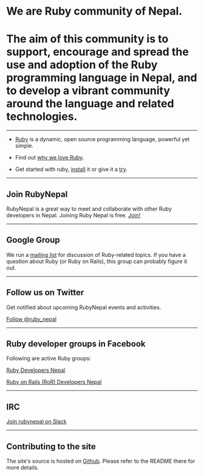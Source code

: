 # We are Ruby community of Nepal.

# The aim of this community is to support, encourage and spread the use and adoption of the Ruby programming language in Nepal, and to develop a vibrant community around the language and related technologies.

---

- [Ruby](http://ruby-lang.org/) is a dynamic, open source programming language, powerful yet simple.

- Find out [why we love Ruby](/why_we_love_ruby).

- Get started with ruby, [install](http://www.ruby-lang.org/en/downloads/) it or give it a [try](http://tryruby.org/).

---

## Join RubyNepal

RubyNepal is a great way to meet and collaborate with other Ruby developers in Nepal.
Joining Ruby Nepal is free. [Join!](/join)

---

## Google Group

We run a [mailing list](https://groups.google.com/group/ror-nepal) for discussion of Ruby-related topics. If you have a question about Ruby (or Ruby on Rails), this group can probably figure it out.

---

## Follow us on Twitter

Get notified about upcoming RubyNepal events and activities.

[Follow @ruby_nepal](http://twitter.com/ruby_nepal)

---

## Ruby developer groups in Facebook

Following are active Ruby groups:

[Ruby Developers Nepal](https://www.facebook.com/groups/rubydevelopersnepal/)

[Ruby on Rails (RoR) Developers Nepal](http://www.facebook.com/groups/nepaleserordeveloper/)

---

## IRC

[Join rubynepal on Slack](https://rubynepal-slack.herokuapp.com/)

---

## Contributing to the site

The site's source is hosted on [Github](https://github.com/RubyNepal/rubynepal.github.io). Please refer to the README there for more details.